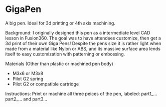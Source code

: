 # GigaPen
A big pen. Ideal for 3d printing or 4th axis machining. 

Background: 
I originally designed this pen as a intermediate level CAD lesson in Fusion360. The goal was to have attendees customize, then get a 3d print of their own Giga Pens! Despite the pens size it is rather light when made from a material like Nylon or ABS, and its massive surface area lends itself to easy customization with patterning or embossing. 

Materials (Other than plastic or machined pen body)
- M3x6 or M3x8
- Pilot G2 spring 
- Pilot G2 or compatible cartridge

Instructions: 
Print or machine all three peices of the pen, labeled: part1_... part2_... and part3...
